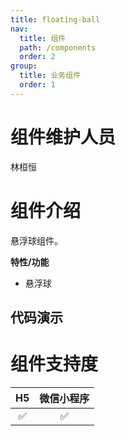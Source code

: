 ```yaml
---
title: floating-ball
nav:
  title: 组件
  path: /components
  order: 2
group:
  title: 业务组件
  order: 1
---
```


# 组件维护人员

林桓恒

# 组件介绍

悬浮球组件。 <br>

**特性/功能**

- 悬浮球

## 代码演示

<code src="./demo/index.tsx"></code>

<API src="./index.tsx"></API>

# 组件支持度

| H5  | 微信小程序 |
| :-: | :--------: |
| ✅  |     ✅     |
